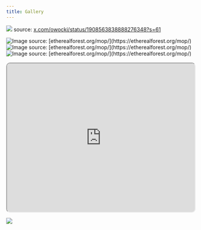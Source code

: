 ```yaml
---
title: Gallery
---
```


<style>
    iframe {
        border-radius: 10px;
        margin-top: 1rem;
    }
</style>

![](assets/gallery/ai-art-tunethin.jpg)
source: [x.com/owocki/status/1908563838888276348?s=61](https://x.com/owocki/status/1908563838888276348?s=61)

<img src="https://www.arweave.net/2Zj5H67FL_TyAlmDxURtcNtzWnuePkhitqJVlOAeMXQ" alt="Image"/>
source: [etherealforest.org/mop/](https://etherealforest.org/mop/)

<img src="https://www.arweave.net/xScTa9xfGg4aP9P_5g1cUI3tAO3363dx3Xp6yx44ZfQ" alt="Image"/>
source: [etherealforest.org/mop/](https://etherealforest.org/mop/)

<img src="https://www.arweave.net/zL9gjZlvV8am8hZ5MIFBn13XLdn1g4g8gUD5jXXmJLA" alt="Image"/>
source: [etherealforest.org/mop/](https://etherealforest.org/mop/)

<iframe src="https://www.arweave.net/ev6cMCzQOjK0_W6zLRuCTmzc2siCZFDNCPxY2maLIXg" style="width: 100%; height: 400px" allowfullscreen/>
source: [climatique.earth/ecosystem](https://climatique.earth/ecosystem/)

</iframe>

![](assets/gfel-boulder-cover.png)
